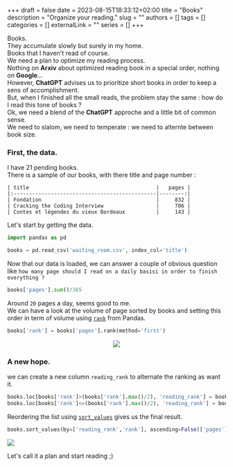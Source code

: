 +++ 
draft = false
date = 2023-08-15T18:33:12+02:00
title = "Books"
description = "Organize your reading."
slug = ""
authors = []
tags = []
categories = []
externalLink = ""
series = []
+++

Books.  
They accumulate slowly but surely in my home.  
Books that I haven't read of course.  
We need a plan to optimize my reading process.  
Nothing on **Arxiv** about optimized reading book in a special order, nothing on **Google**...  
However, **ChatGPT** advises us to prioritize short books in order to keep a sens of accomplishment.  
But, when I finished all the small reads, the problem stay the same : how do I read this tone of books ?  
Ok, we need a blend of the **ChatGPT** approche and a little bit of common sense.  
We need to slalom, we need to temperate : we need to alternte between book size.  

### First, the data.

I have 21 pending books.  
There is a sample of our books, with there title and page number :

```text
| title                                         |   pages |
|:----------------------------------------------|--------:|
| Fondation                                     |     832 |
| Cracking the Coding Interview                 |     706 |
| Contes et légendes du vieux Bordeaux          |     143 |
```

Let's start by getting the data.

```python
import pandas as pd

books = pd.read_csv('waiting_room.csv', index_col='title')
```

Now that our data is loaded, we can answer a couple of obvious question like `how many page should I read on a daily basisi in order to finish everything ?`

```python
books['pages'].sum()/365
```

Around `20` pages a day, seems good to me.  
We can have a look at the volume of page sorted by books and setting this order in term of volume using [`rank`](https://pandas.pydata.org/docs/reference/api/pandas.DataFrame.rank.html) from Pandas.

```python
books['rank'] = books['pages'].rank(method='first')
```

<div align="center" >
<figure>
    <img style="box-shadow: none;" src="/images/blog/books/books_rank.png">
</figure>
</div>

### A new hope.

we can create a new column `reading_rank` to alternate the ranking as want it.

```python
books.loc[books['rank']>(books['rank'].max()/2), 'reading_rank'] = books[books['rank']>(books['rank'].max()/2)]['pages'].rank(method='first')
books.loc[books['rank']<=(books['rank'].max()/2), 'reading_rank'] = books[books['rank']<=(books['rank'].max()/2)]['pages'].rank(method='first')
```

Reordering the list using [`sort_values`](https://pandas.pydata.org/docs/reference/api/pandas.DataFrame.sort_values.html) gives us the final result.

```python
books.sort_values(by=['reading_rank','rank'], ascending=False)['pages']
```

<img class="centered" src="/images/blog/books/books_reranked.png"/>


Let's call it a plan and start reading ;)
